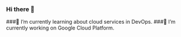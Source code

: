 ### Hi there 👋
###🌱 I’m currently learning about cloud services in DevOps.
###🔭 I’m currently working on Google Cloud Platform.
<!--
**pluto1020/pluto1020** is a ✨ _special_ ✨ repository because its `README.md` (this file) appears on your GitHub profile.

Here are some ideas to get you started:

- 🔭 I’m currently working on Google Cloud Platform.
- 🌱 I’m currently learning about cloud services in DevOps.
- 👯 I’m looking to collaborate on ...
- 🤔 I’m looking for help with ...
- 💬 Ask me about ...
- 📫 How to reach me: ...
- 😄 Pronouns: ...
- ⚡ Fun fact: ...
-->
